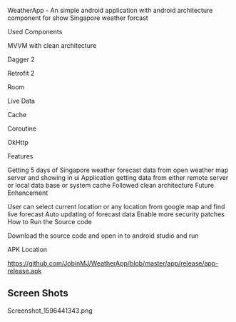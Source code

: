 WeatherApp - An simple android application with android architecture component for show Singapore weather forcast

Used Components

MVVM with clean architecture 

Dagger 2 

Retrofit 2 

Room 

Live Data 

Cache 

Coroutine 

OkHttp

Features

Getting 5 days of Singapore weather forecast data from open weather map server and showing in ui
Application getting data from either remote server or local data base or system cache
Followed clean architecture
Future Enhancement

User can select current location or any location from google map and find live forecast
Auto updating of  forecast data
Enable more security patches
How to Run the Source code

Download the source code and open in to android studio and run

APK Location

https://github.com/JobinMJ/WeatherApp/blob/master/app/release/app-release.apk

Screen Shots
------------
Screenshot_1596441343.png
